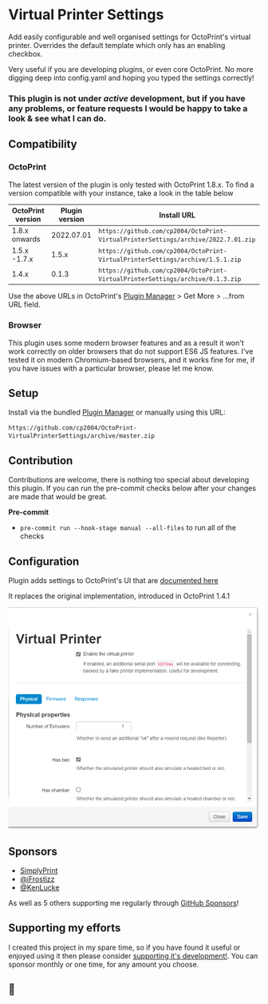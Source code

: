 # Virtual Printer Settings

Add easily configurable and well organised settings for OctoPrint's virtual printer.
Overrides the default template which only has an enabling checkbox.

Very useful if you are developing plugins, or even core OctoPrint. No more digging deep into config.yaml and hoping you typed the settings correctly!

### This plugin is not under _active_ development, but if you have any problems, or feature requests I would be happy to take a look & see what I can do.

## Compatibility

### OctoPrint

The latest version of the plugin is only tested with OctoPrint 1.8.x.
To find a version compatible with your instance, take a look in the table below

| OctoPrint version | Plugin version | Install URL                                                                    |
|-------------------|----------------| ------------------------------------------------------------------------------ |
| 1.8.x onwards     | 2022.07.01     | `https://github.com/cp2004/OctoPrint-VirtualPrinterSettings/archive/2022.7.01.zip` |
| 1.5.x -1.7.x      | 1.5.x          | `https://github.com/cp2004/OctoPrint-VirtualPrinterSettings/archive/1.5.1.zip` |
| 1.4.x             | 0.1.3          | `https://github.com/cp2004/OctoPrint-VirtualPrinterSettings/archive/0.1.3.zip` |

Use the above URLs in OctoPrint's [Plugin Manager](https://docs.octoprint.org/en/master/bundledplugins/pluginmanager.html) >
Get More > ...from URL field.

### Browser

This plugin uses some modern browser features and as a result it won't work correctly on older browsers that do not support
ES6 JS features. I've tested it on modern Chromium-based browsers, and it works fine for me, if you have issues with a particular
browser, please let me know.

## Setup

Install via the bundled [Plugin Manager](https://docs.octoprint.org/en/master/bundledplugins/pluginmanager.html)
or manually using this URL:

    https://github.com/cp2004/OctoPrint-VirtualPrinterSettings/archive/master.zip

## Contribution

Contributions are welcome, there is nothing too special about developing this plugin. If you can run the pre-commit
checks below after your changes are made that would be great.

**Pre-commit**

- `pre-commit run --hook-stage manual --all-files` to run all of the checks

## Configuration

Plugin adds settings to OctoPrint's UI that are [documented here](https://docs.octoprint.org/en/master/development/virtual_printer.html#virtual-printer-configuration-options)

It replaces the original implementation, introduced in OctoPrint 1.4.1

![screenshot](extras/settings.png)

## Sponsors

- [SimplyPrint](https://simplyprint.io/)
- [@iFrostizz](https://github.com/iFrostizz)
- [@KenLucke](https://github.com/KenLucke)

As well as 5 others supporting me regularly through [GitHub Sponsors](https://github.com/sponsors/cp2004)!

## Supporting my efforts

I created this project in my spare time, so if you have found it useful or enjoyed using it then please consider [supporting it's development!](https://github.com/sponsors/cp2004). You can sponsor monthly or one time, for any amount you choose.

## 🔨
